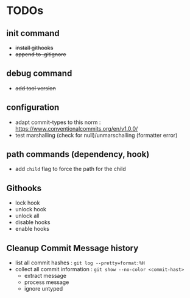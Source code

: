 TODOs
===

## init command
- ~~install githooks~~
- ~~append to .gitignore~~

## debug command
- ~~add tool version~~

## configuration
- adapt commit-types to this norm : https://www.conventionalcommits.org/en/v1.0.0/
- test marshalling (check for null)/unmarschalling (formatter error)

## path commands (dependency, hook)
- add `child` flag to force the path for the child

## Githooks
- lock hook
- unlock hook
- unlock all
- disable hooks
- enable hooks

## Cleanup Commit Message history

- list all commit hashes : `git log --pretty=format:%H`
- collect all commit information : `git show --no-color <commit-hast>`
  - extract message
  - process message
  - ignore untyped

